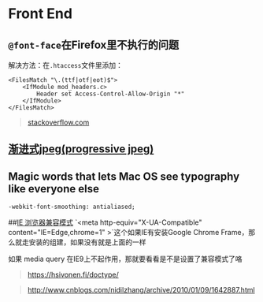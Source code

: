 # Front End

## `@font-face`在Firefox里不执行的问题
解决方法：在`.htaccess`文件里添加：

    <FilesMatch "\.(ttf|otf|eot)$">
        <IfModule mod_headers.c>
            Header set Access-Control-Allow-Origin "*"
        </IfModule>
    </FilesMatch>

> [stackoverflow.com](http://stackoverflow.com/questions/2856502/css-font-face-not-working-with-firefox-but-working-with-chrome-and-ie)

## [渐进式jpeg(progressive jpeg)](http://www.zhangxinxu.com/wordpress/?p=2916)

## Magic words that lets Mac OS see typography like everyone else
```
-webkit-font-smoothing: antialiased;
```

##[IE 浏览器兼容模式](http://msdn.microsoft.com/en-us/library/jj676915\(v=vs.85\).aspx)
`<meta http-equiv="X-UA-Compatible" content="IE=Edge,chrome=1" >`这个如果IE有安装Google Chrome Frame，那么就走安装的组建，如果没有就是上面的一样

如果 media query 在IE9上不起作用，那就要看看是不是设置了兼容模式了咯
> https://hsivonen.fi/doctype/

> http://www.cnblogs.com/nidilzhang/archive/2010/01/09/1642887.html